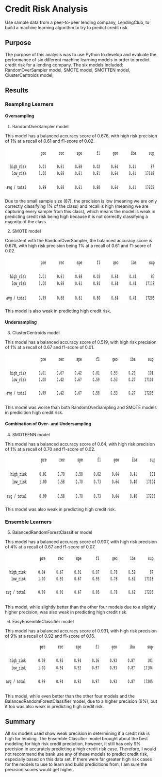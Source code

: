 # Credit Risk Analysis
Use sample data from a peer-to-peer lending company, LendingClub, to build a machine learning algorithm to try to predict credit risk.

## Purpose
The purpose of this analysis was to use Python to develop and evaluate the performance of six different machine learning models in order to predict credit risk for a lending company. The six models included: RandomOverSampler model, SMOTE model, SMOTTEN model, ClusterCentroids model, 

## Results

### Reampling Learners
#### Oversampling
1. RandomOverSampler model

This model has a balanced accuracy score of 0.676, with high risk precision of 1% at a recall of 0.61 and f1-score of 0.02.

<img src="Resources/RandomOverSampler.png" width="600" height="150">

Due to the small sample size (87), the precision is low (meaning we are only correctly classifying 1% of the class) and recall is high (meaning we are capturing every sample from this class), which means the model is weak in predicting credit risk being high because it is not correctly classifying a majority of the class. 

2. SMOTE model

Consistent with the RandomOverSampler, the balanced accuracy score is 0.676, with high risk precision being 1% at a recall of 0.61 and f1-score of 0.02.

<img src="Resources/SMOTE.png" width="600" height="150">

This model is also weak in predicting high credit risk.

#### Undersampling
3. ClusterCentroids model

This model has a balanced accuracy score of 0.519, with high risk precision of 1% at a recall of 0.67 and f1-score of 0.01. 

<img src="Resources/ClusterCentroids.png" width="600" height="150">

This model was worse than both RandomOverSampling and SMOTE models in predicition high credit risk.

#### Combination of Over- and Undersampling
4. SMOTEENN model

This model has a balanced accuracy score of 0.64, with high risk precision of 1% at a recall of 0.70 and f1-score of 0.02. 

<img src="Resources/SMOTTEN.png" width="600" height="150">

This model was also weak in predicting high credit risk.

### Ensemble Learners
5. BalancedRandomForestClassifier model

This model has a balanced accuracy score of 0.907, with high risk precision of 4% at a recall of 0.67 and f1-score of 0.07. 

<img src="Resources/BalancedRandom.png" width="600" height="150">

This model, while slightly better than the other four models due to a slightly higher precision, was also weak in predicting high credit risk.


6. EasyEnsembleClassifier model

This model has a balanced accuracy score of 0.931, with high risk precision of 9% at a recall of 0.92 and f1-score of 0.16. 

<img src="Resources/EasyEnsemble.png" width="600" height="150">

This model, while even better than the other four models and the BalancedRandomForestClassifier model, due to a higher precision (9%), but it too was also weak in predicting high credit risk.

## Summary
All six models used show weak precision in determining if a credit risk is high for lending. The Ensemble Classifier model brought about the best modeling for high risk credit prediction, however, it still has only 9% precision in accurately predicting a high credit risk case. 
Therefore, I would not recommend the bank use any of these models to predict credit risk, especially based on this data set. If there were far greater high risk cases for the models to use to learn and build predicitions from, I am sure the precision scores would get higher. 
